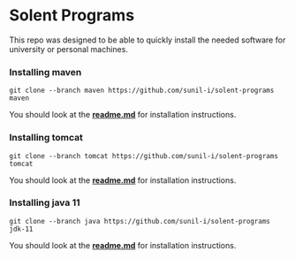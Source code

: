 # Solent Programs

This repo was designed to be able to quickly install the needed software for university or personal machines. 

### Installing maven
```shell
git clone --branch maven https://github.com/sunil-i/solent-programs maven
```
You should look at the [**readme.md**](https://github.com/Sunil-I/solent-programs/blob/maven/readme.md) for installation instructions.

### Installing tomcat
```shell
git clone --branch tomcat https://github.com/sunil-i/solent-programs tomcat
```
You should look at the [**readme.md**](https://github.com/Sunil-I/solent-programs/blob/tomcat/readme.md) for installation instructions.

### Installing java 11
```shell
git clone --branch java https://github.com/sunil-i/solent-programs jdk-11
```
You should look at the [**readme.md**](https://github.com/Sunil-I/solent-programs/blob/java/readme.md) for installation instructions.

